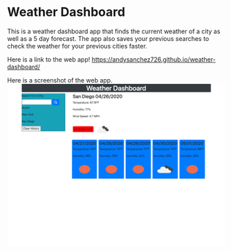 # Weather Dashboard

This is a weather dashboard app that finds the current weather of a city as well as a 5 day forecast. The app also saves your previous searches to check the weather for your previous cities faster.

Here is a link to the web app! https://andysanchez726.github.io/weather-dashboard/


Here is a screenshot of the web app.
![screenshot of the site](./assets/images/weather-dashboard-screenshot.png)

